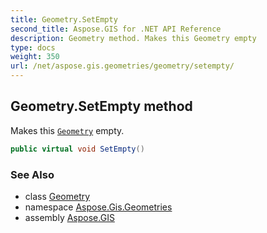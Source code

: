 ```yaml
---
title: Geometry.SetEmpty
second_title: Aspose.GIS for .NET API Reference
description: Geometry method. Makes this Geometry empty
type: docs
weight: 350
url: /net/aspose.gis.geometries/geometry/setempty/
---
```

## Geometry.SetEmpty method

Makes this [`Geometry`](../) empty.

```csharp
public virtual void SetEmpty()
```

### See Also

* class [Geometry](../)
* namespace [Aspose.Gis.Geometries](../../geometry/)
* assembly [Aspose.GIS](../../../)


